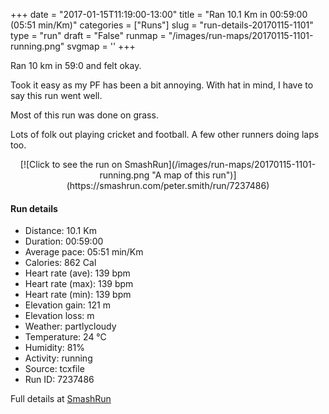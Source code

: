 +++
date = "2017-01-15T11:19:00-13:00"
title = "Ran 10.1 Km in 00:59:00 (05:51 min/Km)"
categories = ["Runs"]
slug = "run-details-20170115-1101"
type = "run"
draft = "False"
runmap = "/images/run-maps/20170115-1101-running.png"
svgmap = '<polyline points="0 51, 4 46, 14 48, 19 44, 24 33, 44 45, 63 50, 66 54, 69 52, 70 50, 71 48, 77 47, 81 43, 88 41, 95 41, 99 47, 99 53, 96 59, 90 55, 91 58, 92 60, 82 67, 70 56, 69 55, 71 50, 81 42, 94 41, 100 49, 99 53, 96 59, 90 55, 92 60, 83 67, 79 65, 70 58, 70 52, 73 48, 77 47, 81 43, 87 41, 93 41, 100 49, 99 53, 95 59, 89 55, 92 60, 82 67, 78 65, 70 57, 71 50, 72 48, 86 41, 94 41, 100 48, 99 53, 94 59, 90 55, 92 61, 82 66, 78 64, 69 56, 72 48, 66 54, 64 54, 63 52, 44 45, 22 33, 9 55, 10 58, 8 62, 3 63, 5 53">'
+++

Ran 10 km in 59:0 and felt okay. 

Took it easy as my PF has been a bit annoying. With hat in mind, I have to say this run went well. 

Most of this run was done on grass. 

Lots of folk out playing cricket and football. A few other runners doing laps too. 

<!--more-->

<center>
[![Click to see the run on SmashRun](/images/run-maps/20170115-1101-running.png "A map of this run")](https://smashrun.com/peter.smith/run/7237486)
</center>

#### Run details

* Distance: 10.1 Km
* Duration: 00:59:00
* Average pace: 05:51 min/Km
* Calories: 862 Cal
* Heart rate (ave): 139 bpm
* Heart rate (max): 139 bpm
* Heart rate (min): 139 bpm
* Elevation gain: 121 m
* Elevation loss:  m
* Weather: partlycloudy
* Temperature: 24 &deg;C
* Humidity: 81%
* Activity: running
* Source: tcxfile
* Run ID: 7237486

Full details at [SmashRun](https://smashrun.com/peter.smith/run/7237486)